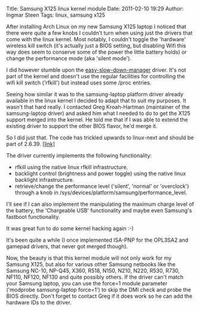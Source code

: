 Title: Samsung X125 linux kernel module
Date: 2011-02-10 19:29
Author: Ingmar Steen
Tags: linux, samsung x125

After installing Arch Linux on my new Samsung X125 laptop I noticed that
there were quite a few knobs I couldn't turn when using just the drivers
that come with the linux kernel. Most notably, I couldn't toggle the
'hardware' wireless kill switch (it's actually just a BIOS setting, but
disabling Wifi this way does seem
to conserve some of the power the little battery holds) or change the
performance mode (aka 'silent mode').

I did however stumble upon the
[easy-slow-down-manager](http://code.google.com/p/easy-slow-down-manager/)
driver. It's not part of the kernel and doesn't use the regular
facilities for controlling the wifi kill switch ('rfkill') but instead
uses some /proc entries.

Seeing how similar it was to the samsung-laptop platform driver already
available in the linux kernel I decided to adapt that to suit my
purposes. It wasn't that hard really. I contacted Greg Kroah-Hartman
(maintainer of the samsung-laptop driver) and asked him what I needed to
do to get the X125 support merged into the kernel. He told me that if I
was able to extend the existing driver to support the other BIOS flavor,
he'd merge it.

So I did just that. The code has trickled upwards to linux-next and
should be part of 2.6.39.
[[link]](http://git.kernel.org/?p=linux/kernel/git/next/linux-next.git;a=history;f=drivers/staging/samsung-laptop/samsung-laptop.c;h=51ec6216b1ea46b3a93801fb04595b60c5fa12f2;hb=HEAD)

The driver currently implements the following functionality:

-   rfkill using the native linux rfkill infrastructure.
-   backlight control (brightness and power toggle) using the native
    linux backlight infrastructure.
-   retrieve/change the performance level ('silent', 'normal' or
    'overclock') through a knob in
    /sys/devices/platform/samsung/performance\_level.

I'll see if I can also implement the manipulating the maximum charge
level of the battery, the 'Chargeable USB' functionality and maybe even
Samsung's fastboot functionality.

It was great fun to do some kernel hacking again :-)

It's been quite a while (I once implemented  ISA-PNP for the OPL3SA2
and gamepad drivers, that never got merged though).

Now, the beauty is that this kernel module will not only work for my
Samsung X125, but also for various other Samsung netbooks like the
Samsung NC-10, NP-Q45, X360, R518, N150, N210, N220, R530, R730, NF110,
NF120, NF130 and quite possibly others. If the driver can't match your
Samsung laptop, you can use the force=1 module parameter ('modprobe
samsung-laptop force=1') to skip the DMI check
and probe the BIOS directly. Don't forget to
contact Greg if it does work so he can add the hardware IDs to the
driver.
